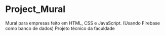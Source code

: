 # Project_Mural
Mural para empresas feito em HTML, CSS e JavaScript. (Usando Firebase como banco de dados) Projeto técnico da faculdade
